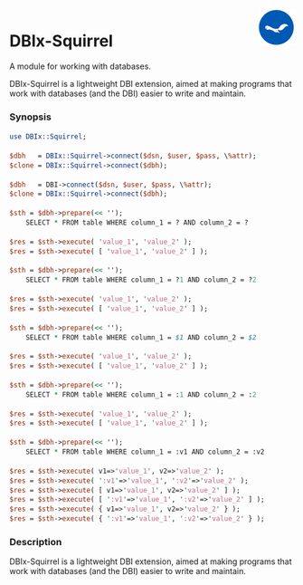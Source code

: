 <img src="./ekorn.png?raw=true" width="64" height="64" align="right">

# DBIx-Squirrel

A module for working with databases.

DBIx-Squirrel is a lightweight DBI extension, aimed at making programs that work with databases (and the DBI) easier to write and maintain.

### Synopsis

``` perl
use DBIx::Squirrel;

$dbh   = DBIx::Squirrel->connect($dsn, $user, $pass, \%attr);
$clone = DBIx::Squirrel->connect($dbh);

$dbh   = DBI->connect($dsn, $user, $pass, \%attr);
$clone = DBIx::Squirrel->connect($dbh);

$sth = $dbh->prepare(<< '');
    SELECT * FROM table WHERE column_1 = ? AND column_2 = ?

$res = $sth->execute( 'value_1', 'value_2' );
$res = $sth->execute( [ 'value_1', 'value_2' ] );

$sth = $dbh->prepare(<< '');
    SELECT * FROM table WHERE column_1 = ?1 AND column_2 = ?2

$res = $sth->execute( 'value_1', 'value_2' );
$res = $sth->execute( [ 'value_1', 'value_2' ] );

$sth = $dbh->prepare(<< '');
    SELECT * FROM table WHERE column_1 = $1 AND column_2 = $2

$res = $sth->execute( 'value_1', 'value_2' );
$res = $sth->execute( [ 'value_1', 'value_2' ] );

$sth = $dbh->prepare(<< '');
    SELECT * FROM table WHERE column_1 = :1 AND column_2 = :2

$res = $sth->execute( 'value_1', 'value_2' );
$res = $sth->execute( [ 'value_1', 'value_2' ] );

$sth = $dbh->prepare(<< '');
    SELECT * FROM table WHERE column_1 = :v1 AND column_2 = :v2

$res = $sth->execute( v1=>'value_1', v2=>'value_2' );
$res = $sth->execute( ':v1'=>'value_1', ':v2'=>'value_2' );
$res = $sth->execute( [ v1=>'value_1', v2=>'value_2' ] );
$res = $sth->execute( [ ':v1'=>'value_1', ':v2'=>'value_2' ] );
$res = $sth->execute( { v1=>'value_1', v2=>'value_2' } );
$res = $sth->execute( { ':v1'=>'value_1', ':v2'=>'value_2' } );
```

### Description

DBIx-Squirrel is a lightweight DBI extension, aimed at making programs that work with databases (and the DBI) easier to write and maintain.